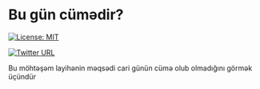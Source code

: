 # Bu gün cümədir?

[![License: MIT](https://img.shields.io/badge/License-MIT-yellow.svg)](https://opensource.org/licenses/MIT)

[![Twitter URL](https://img.shields.io/twitter/url/https/twitter.com/turalowski.svg?style=social&label=Follow%20%40turalowski)](https://twitter.com/turalowski)

Bu möhtəşəm layihənin məqsədi cari günün cümə olub olmadığını görmək üçündür
